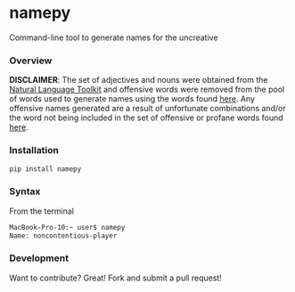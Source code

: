 # namepy
Command-line tool to generate names for the uncreative

### Overview
**DISCLAIMER**: The set of adjectives and nouns were obtained from the [Natural Language Toolkit](http://www.nltk.org/) and
offensive words were removed from the pool of words used to generate names using the words
found [here](https://www.cs.cmu.edu/~biglou/resources/bad-words.txt "Offensive/Profane Words"). Any offensive names
generated are a result of unfortunate combinations and/or the word not being included in the
set of offensive or profane words found [here](https://www.cs.cmu.edu/~biglou/resources/bad-words.txt "Offensive/Profane Words").

### Installation
```sh
pip install namepy
```

### Syntax
From the terminal
```sh
MacBook-Pro-10:~ user$ namepy
Name: noncontentious-player
```

### Development
Want to contribute? Great! Fork and submit a pull request!


